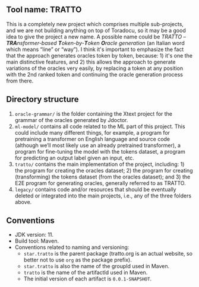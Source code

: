## Tool name: TRATTO

This is a completely new project which comprises multiple sub-projects, and we are not building anything on top of Toradocu, so it may be a good idea to give the project a new name. A possible name could be _TRATTO – **TRA**nsformer-based **T**oken-by-**T**oken **O**racle generation_ (an Italian word which means “line” or “way”). I think it's important to emphasize the fact that the approach generates oracles token by token, because: 1) it's one the main distinctive features, and 2) this allows the approach to generate variations of the oracles very easily, by replacing a token at any position with the 2nd ranked token and continuing the oracle generation process from there.

## Directory structure

1. `oracle-grammar/` is the folder containing the Xtext project for the grammar of the oracles generated by Jdoctor.
2. `ml-model/` contains all code related to the ML part of this project. This could include many different things, for example, a program for pretraining a transformer on English language and source code (although  we’ll most likely use an already pretrained transformer), a program for fine-tuning the model with the tokens dataset, a program for predicting an output label given an input, etc.
3. `tratto/` contains the main implementation of the project, including: 1) the program for creating the oracles dataset; 2) the program for creating (transforming) the tokens dataset (from the oracles dataset); and 3) the E2E program for generating oracles, generally referred to as TRATTO.
4. `legacy/` contains code and/or resources that should be eventually deleted or integrated into the main projects, i.e., any of the three folders above.

## Conventions

- JDK version: 11.
- Build tool: Maven.
- Conventions related to naming and versioning:
    - `star.tratto` is the parent package (tratto.org is an actual website, so better not to use `org` as the package prefix).
    - `star.tratto` is also the name of the groupId used in Maven.
    - `tratto` is the name of the artifactId used in Maven.
    - The initial version of each artifact is `0.0.1-SNAPSHOT`.
